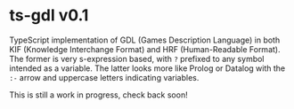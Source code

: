 # ts-gdl v0.1

TypeScript implementation of GDL (Games Description Language) 
in both KIF (Knowledge Interchange Format) and HRF (Human-Readable
Format).  The former is very s-expression based, with `?` prefixed
to any symbol intended as a variable.  The latter looks
more like Prolog or Datalog with the `:-` arrow and uppercase letters
indicating variables.

This is still a work in progress, check back soon!
